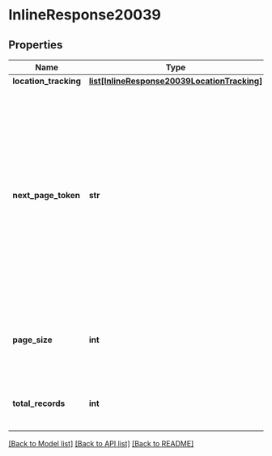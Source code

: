 # InlineResponse20039

## Properties
Name | Type | Description | Notes
------------ | ------------- | ------------- | -------------
**location_tracking** | [**list[InlineResponse20039LocationTracking]**](InlineResponse20039LocationTracking.md) |  | [optional] 
**next_page_token** | **str** | The next page token paginates through a large set of results. A next page token is returned whenever the set of available results exceeds the current page size. The expiration period for this token is 15 minutes. | [optional] 
**page_size** | **int** | The total number of records returned from a single API call. | [optional] [default to 30]
**total_records** | **int** | The total number of records found for this query. | [optional] 

[[Back to Model list]](../README.md#documentation-for-models) [[Back to API list]](../README.md#documentation-for-api-endpoints) [[Back to README]](../README.md)


